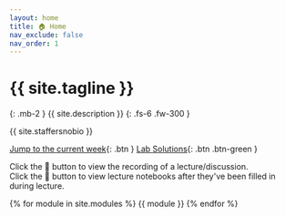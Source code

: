 ```yaml
---
layout: home
title: 🏠 Home
nav_exclude: false
nav_order: 1
---
```


# {{ site.tagline }}

{: .mb-2 }
{{ site.description }}
{: .fs-6 .fw-300 }

{{ site.staffersnobio }}

[Jump to the current week](#week-9-modeling-in-practice){: .btn } [Lab Solutions](https://edstem.org/us/courses/51951/discussion/4183397){: .btn .btn-green }

Click the 🎥 button to view the recording of a lecture/discussion.<br>Click the 📝 button to view lecture notebooks after they've been filled in during lecture.

{% for module in site.modules %}
{{ module }}
{% endfor %}